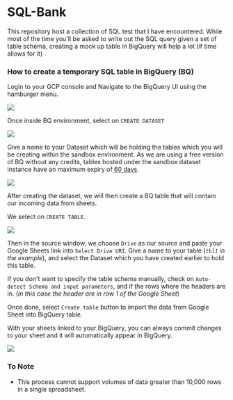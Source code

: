 # SQL-Bank
This repository host a collection of SQL test that I have encountered.
While most of the time you'll be asked to write out the SQL query given a set of table schema, creating a mock up table in BigQuery will help a lot (if time allows for it) 

### How to create a temporary SQL table in BigQuery (BQ)

Login to your GCP console and Navigate to the BigQuery UI using the hamburger menu.

![](C:\Users\Bernard\Desktop\Bernard-MLab\SQL-Bank\_media\1_BQ.png)

Once inside BQ environment, select on `CREATE DATASET`

![](C:\Users\Bernard\Desktop\Bernard-MLab\SQL-Bank\_media\2_CreateDataset.png)

Give a name to your Dataset which will be holding the tables which you will be creating within the sandbox environment. As we are using a free version of BQ without any credits, tables hosted under the sandbox dataset instance have an maximum expiry of <u>60 days</u>.

![](C:\Users\Bernard\Desktop\Bernard-MLab\SQL-Bank\_media\2a_CreateDataset.png)

After creating the dataset, we will then create a BQ table that will contain our incoming data from sheets. 

We select on `CREATE TABLE`. 

![](C:\Users\Bernard\Desktop\Bernard-MLab\SQL-Bank\_media\3_CreateTable.png)

Then in the source window, we choose `Drive` as our source and paste your Google Sheets link  into `Select Drive URI`. Give a name to your table (*`tbl1` in the example*), and select the Dataset which you have created earlier to hold this table. 

If you don't want to specify the table schema manually, check on `Auto-detect Schema and input parameters`, and if the rows where the headers are in. (*in this case the header are in row 1 of the Google Sheet*)

Once done, select `Create table`  button to import the data from Google Sheet into BigQuery table.

With your sheets linked to your BigQuery, you can always commit changes to your sheet and it will automatically appear in BigQuery.

![](C:\Users\Bernard\Desktop\Bernard-MLab\SQL-Bank\_media\3a_CreateTable.png)

### To Note

- This process cannot support volumes of data greater than 10,000 rows in a single spreadsheet. 
